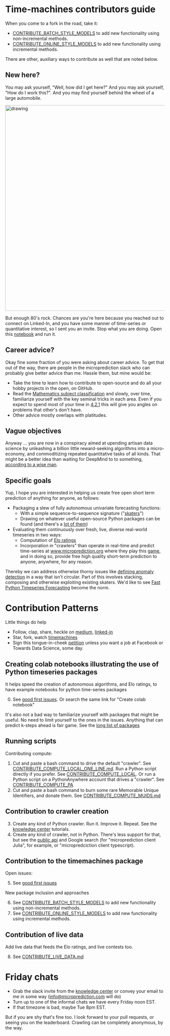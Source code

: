 # Time-machines contributors guide

When you come to a fork in the road, take it: 

   - [CONTRIBUTE_BATCH_STYLE_MODELS](https://github.com/microprediction/timemachines/blob/main/CONTRIBUTE_BATCH_STYLE_MODELS.md) to add new functionality using non-incremental methods.
   - [CONTRIBUTE_ONLINE_STYLE_MODELS](https://github.com/microprediction/timemachines/blob/main/CONTRIBUTE_ONLINE_STYLE_MODELS.md) to add new functionality using incremental methods.

There are other, auxiliary ways to contribute as well that are noted below. 

## New here? 

You may ask yourself, "Well, how did I get here?" And you may ask yourself, "How do I work this?". And you may find yourself behind the wheel of a large automobile. 

<img src="https://github.com/microprediction/timemachines/blob/main/images/talking_heads.jpeg" alt="drawing" width="650"/>

But enough 80's rock. Chances are you're here because you reached out to connect on Linked-In, and you have some manner of time-series or quantitative interest, so I sent you an invite. Stop what you are doing. Open this [notebook](https://github.com/microprediction/microprediction/blob/master/submission_examples_die/first_submission.ipynb) and run it.  

## Career advice? 

Okay fine some fraction of you were asking about career advice. To get that out of the way, there are people in the microprediction slack who can probably give better advice than me. Hassle them, but mine would be:

 - Take the time to learn how to contribute to open-source and do all your hobby projects in the open, on GitHub.  
 - Read the [Mathematics subject classification](https://en.wikipedia.org/wiki/Mathematics_Subject_Classification) and slowly, over time, familiarize yourself with the key seminal tricks in each area. Even if you expect to spend most of your time in [4.2.1](https://en.wikipedia.org/wiki/Computer_science#Artificial_intelligence) this will give you angles on problems that other's don't have.  
 - Other advice mostly overlaps with platitudes. 

## Vague objectives

Anyway ... you are now in a conspiracy aimed at upending artisan data science by unleashing a billion little reward-seeking algorithms into a micro-economy, and commoditizing repeated quantitative tasks of all kinds. That might be a better idea than waiting for DeepMind to to something, [according to a wise man](https://www.microprediction.com/blog/reward).   

## Specific goals 
Yup, I hope you are interested in helping us create free open short term prediction of anything for anyone, as follows: 

   - Packaging a slew of fully autonomous univariate forecasting functions:
        * With a simple sequence-to-sequence signature ("[skaters](https://github.com/microprediction/timemachines)")
        * Drawing on whatever useful open-source Python packages can be found (and there's a [lot of them](https://www.microprediction.com/blog/popular-timeseries-packages)) 
   - Evaluating them continuously over fresh, live, diverse real-world timeseries in two ways:
        * Computation of [Elo ratings](https://microprediction.github.io/timeseries-elo-ratings/html_leaderboards/overall.html)
        * Incorporation in "crawlers" than operate in real-time and predict time-series at www.microprediction.org where they play this [game](https://www.microprediction.com/blog/intro), and in doing so, provide free high quality short-term prediction to anyone, anywhere, for any reason.
 
Thereby we can address otherwise thorny issues like [defining anomaly detection](https://www.microprediction.com/blog/anomaly) in a way that isn't circular. Part of this involves stacking, composing and otherwise exploiting existing skaters. We'd like to see [Fast Python Timeseries Forecasting](https://www.microprediction.com/blog/fast) become the norm. 

# Contribution Patterns

Little things do help
   - Follow, clap, share, heckle on [medium](https://microprediction.medium.com/), [linked-in](https://www.linkedin.com/company/65109690)
   - Star, fork, watch [timemachines](https://github.com/microprediction/timemachines)
   - Sign this tongue-in-cheek [petition](https://www.change.org/p/towards-data-science-have-towards-data-science-publish-an-article-critical-of-facebook-software) unless you want a job at Facebook or Towards Data Science, some day. 

## Creating colab notebooks illustrating the use of Python timeseries packages
It helps speed the creation of autonomous algorithms, and Elo ratings, to have example notebooks for python time-series packages

   0. See [good first issues](https://github.com/microprediction/timemachines/issues).
      Or search the same link for "Create colab notebook"

It's also not a bad way to familiarize yourself with packages that might be useful. No need to limit yourself to the ones in the issues. Anything that can predict k-steps ahead is fair game. See the [long list of packages](https://www.microprediction.com/blog/popular-timeseries-packages)

## Running scripts

Contributing compute:
   1. Cut and paste a bash command to drive the default "crawler". See [CONTRIBUTE_COMPUTE_LOCAL_ONE_LINE.md](https://github.com/microprediction/timemachines/blob/main/CONTRIBUTE_COMPUTE_LOCAL_ONE_LINE.md). Run a Python script directly if you prefer. See [CONTRIBUTE_COMPUTE_LOCAL](https://github.com/microprediction/timemachines/blob/main/CONTRIBUTE_COMPUTE_LOCAL.md). Or run a Python script on a PythonAnywhere account that drives a "crawler". See [CONTRIBUTE_COMPUTE_PA](
 https://github.com/microprediction/timemachines/blob/main/CONTRIBUTE_COMPUTE_PA.md)
   2. Cut and paste a bash command to burn some rare Memorable Unique Identifiers, and donate them. See [CONTRIBUTE_COMPUTE_MUIDS.md](https://github.com/microprediction/timemachines/blob/main/CONTRIBUTE_COMPUTE_MUIDS.md)
 
 ## Contribution to crawler creation  

   3. Create any kind of Python crawler. Run it. Improve it. Repeat. See the [knowledge center](https://www.microprediction.com/knowledge-center) tutorials.
   4. Create any kind of crawler, not in Python. There's less support for that, but see the [public api](https://www.microprediction.com/public-api) and Google search (for "microprediction client Julia", for example, or "micropredciction client typescript). 

## Contribution to the timemachines package
Open issues:

   5. See [good first issues](https://github.com/microprediction/timemachines/issues)

New package inclusion and approaches

   6. See [CONTRIBUTE_BATCH_STYLE_MODELS](https://github.com/microprediction/timemachines/blob/main/CONTRIBUTE_BATCH_STYLE_MODELS.md) to add new functionality using non-incremental methods.
   7. See [CONTRIBUTE_ONLINE_STYLE_MODELS](https://github.com/microprediction/timemachines/blob/main/CONTRIBUTE_ONLINE_STYLE_MODELS.md) to add new functionality using incremental methods.
   
## Contribution of live data
Add live data that feeds the Elo ratings, and live contests too. 

   8. See [CONTRIBUTE_LIVE_DATA.md](https://github.com/microprediction/timemachines/blob/main/CONTRIBUTE_LIVE_DATA.md)

# Friday chats

  - Grab the slack invite from the [knowledge center](https://www.microprediction.com/knowledge-center) or convey your email to me in some way (info@microprediction.com will do)
  - Turn up to one of the informal chats we have every Friday noon EST. 
  - If that timezone is bad, maybe Tue 8pm EST. 
  
But if you are shy that's fine too. I look forward to your pull requests, or seeing you on the leaderboard. Crawling can be completely anonymous, by the way. 
